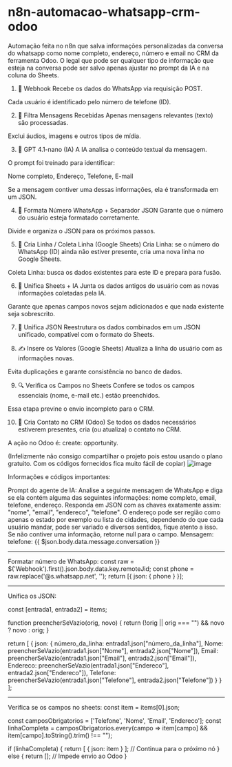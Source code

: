 # n8n-automacao-whatsapp-crm-odoo
Automação feita no n8n que salva informações personalizadas da conversa do whatsapp como nome completo, endereço, número e email no CRM da ferramenta Odoo. O legal que pode ser qualquer tipo de informação que esteja na conversa pode ser salvo apenas ajustar no prompt da IA e na coluna do Sheets.

1. 🔗 Webhook
Recebe os dados do WhatsApp via requisição POST.

Cada usuário é identificado pelo número de telefone (ID).

2. 🧹 Filtra Mensagens Recebidas
Apenas mensagens relevantes (texto) são processadas.

Exclui áudios, imagens e outros tipos de mídia.

3. 🤖 GPT 4.1-nano (IA)
A IA analisa o conteúdo textual da mensagem.

O prompt foi treinado para identificar:

Nome completo, Endereço, Telefone, E-mail

Se a mensagem contiver uma dessas informações, ela é transformada em um JSON.

4. 🧪 Formata Número WhatsApp + Separador JSON
Garante que o número do usuário esteja formatado corretamente.

Divide e organiza o JSON para os próximos passos.

5. 📄 Cria Linha / Coleta Linha (Google Sheets)
Cria Linha: se o número do WhatsApp (ID) ainda não estiver presente, cria uma nova linha no Google Sheets.

Coleta Linha: busca os dados existentes para este ID e prepara para fusão.

6. 🔄 Unifica Sheets + IA
Junta os dados antigos do usuário com as novas informações coletadas pela IA.

Garante que apenas campos novos sejam adicionados e que nada existente seja sobrescrito.

7. 🧱 Unifica JSON
Reestrutura os dados combinados em um JSON unificado, compatível com o formato do Sheets.

8. ✍️ Insere os Valores (Google Sheets)
Atualiza a linha do usuário com as informações novas.

Evita duplicações e garante consistência no banco de dados.

9. 🔍 Verifica os Campos no Sheets
Confere se todos os campos essenciais (nome, e-mail etc.) estão preenchidos.

Essa etapa previne o envio incompleto para o CRM.

10. 🧾 Cria Contato no CRM (Odoo)
Se todos os dados necessários estiverem presentes, cria (ou atualiza) o contato no CRM.

A ação no Odoo é: create: opportunity.

(Infelizmente não consigo compartilhar o projeto pois estou usando o plano gratuito. Com os códigos fornecidos fica muito fácil de copiar)
![image](https://github.com/user-attachments/assets/cd9f427d-6931-424f-8fd1-553a2679e644)

Informações e códigos importantes: 

Prompt do agente de IA:
Analise a seguinte mensagem de WhatsApp e diga se ela contém alguma das seguintes informações: nome completo, email, telefone, endereço. Responda em JSON com as chaves exatamente assim: "nome", "email", "endereco", "telefone".
O endereço pode ser região como apenas o estado por exemplo ou lista de cidades, dependendo do que cada usuário mandar, pode ser variado e diversos sentidos, fique atento a isso.
Se não contiver uma informação, retorne null para o campo.
Mensagem: 
telefone: 
{{ $json.body.data.message.conversation }}

--------------------------------------------------------------------------------------------------------------------------------------------------------------------------------

Formatar número de WhatsApp:
const raw = $('Webhook').first().json.body.data.key.remoteJid;
const phone = raw.replace('@s.whatsapp.net', '');
return [{ json: { phone } }];

--------------------------------------------------------------------------------------------------------------------------------------------------------------------------------
Unifica os JSON:

const [entrada1, entrada2] = items;

function preencherSeVazio(orig, novo) {
  return (!orig || orig === "") && novo ? novo : orig;
}

return [
  {
    json: {
      número_da_linha: entrada1.json["número_da_linha"],
      Nome: preencherSeVazio(entrada1.json["Nome"], entrada2.json["Nome"]),
      Email: preencherSeVazio(entrada1.json["Email"], entrada2.json["Email"]),
      Endereco: preencherSeVazio(entrada1.json["Endereco"], entrada2.json["Endereco"]),
      Telefone: preencherSeVazio(entrada1.json["Telefone"], entrada2.json["Telefone"])
    }
  }
];

--------------------------------------------------------------------------------------------------------------------------------------------------------------------------------

Verifica se os campos no sheets:
const item = items[0].json;

const camposObrigatorios = ['Telefone', 'Nome', 'Email', 'Endereco'];
const linhaCompleta = camposObrigatorios.every(campo => item[campo] && item[campo].toString().trim() !== "");

if (linhaCompleta) {
  return [ { json: item } ]; // Continua para o próximo nó
} else {
  return []; // Impede envio ao Odoo
}

